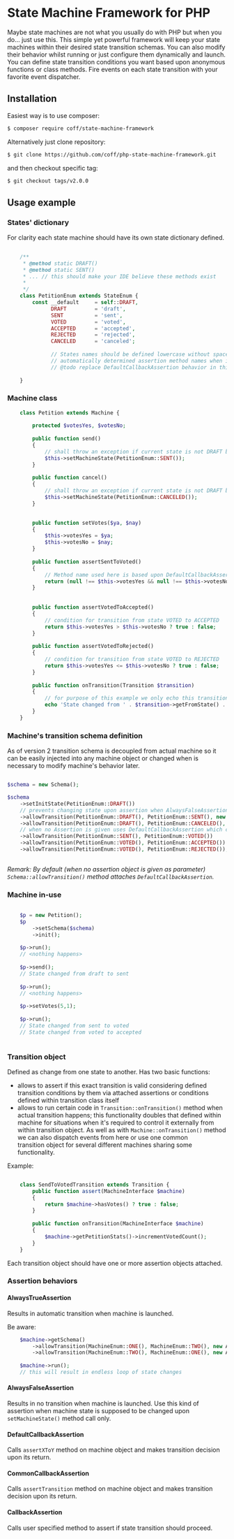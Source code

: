# State Machine Framework for PHP

Maybe state machines are not what you usually do with PHP but when you do... just use this.
This simple yet powerful framework will keep your state machines within their desired state 
transition schemas. You can also modify their behavior whilst running or just configure them 
dynamically and launch. You can define state transition conditions you want based upon 
anonymous functions or class methods. Fire events on each state transition with your favorite
event dispatcher.

## Installation

Easiest way is to use composer:

```bash
$ composer require coff/state-machine-framework
```

Alternatively just clone repository:
```bash
$ git clone https://github.com/coff/php-state-machine-framework.git
```

and then checkout specific tag:
```bash
$ git checkout tags/v2.0.0
```

## Usage example

### States' dictionary

For clarity each state machine should have its own state dictionary defined.

```php
    
    /**
     * @method static DRAFT()
     * @method static SENT()
     * ... // this should make your IDE believe these methods exist
     *
     */
    class PetitionEnum extends StateEnum {
        const __default     = self::DRAFT,
              DRAFT         = 'draft',
              SENT          = 'sent',
              VOTED         = 'voted',
              ACCEPTED      = 'accepted',
              REJECTED      = 'rejected',
              CANCELED      = 'canceled';
              
              // States names should be defined lowercase without spaces and special characters due to 
              // automatically determined assertion method names when in use with DefaultCallbackAssertion
              // @todo replace DefaultCallbackAssertion behavior in this matter 
              
    }
```
### Machine class

```php
    class Petition extends Machine {
        
        protected $votesYes, $votesNo;
        
        public function send() 
        {
            // shall throw an exception if current state is not DRAFT because it wasn't allowed transition
            $this->setMachineState(PetitionEnum::SENT());
        }
        
        public function cancel() 
        {
            // shall throw an exception if current state is not DRAFT because it wasn't allowed transition
            $this->setMachineState(PetitionEnum::CANCELED());
        }

        
        public function setVotes($ya, $nay) 
        {
            $this->votesYes = $ya;
            $this->votesNo = $nay;
        }
        
        public function assertSentToVoted() 
        {
            // Method name used here is based upon DefaultCallbackAssertion. This can be changed though.
            return (null !== $this->votesYes && null !== $this->votesNo) ? true : false;
        }
        
        
        public function assertVotedToAccepted()
        {
            // condition for transition from state VOTED to ACCEPTED
            return $this->votesYes > $this->votesNo ? true : false;
        }
        
        public function assertVotedToRejected() 
        {
            // condition for transition from state VOTED to REJECTED
            return $this->votesYes <= $this->votesNo ? true : false;
        }
        
        public function onTransition(Transition $transition) 
        {
            // for purpose of this example we only echo this transition but you can easily dispatch an event from here 
            echo 'State changed from ' . $transition->getFromState() . ' to ' . $transition->getToState() . PHP_EOL;
        }
    }
```

### Machine's transition schema definition

As of version 2 transition schema is decoupled from actual machine so it can be easily injected into any machine object
or changed when is necessary to modify machine's behavior later.

```php

$schema = new Schema();

$schema
    ->setInitState(PetitionEnum::DRAFT())
    // prevents changing state upon assertion when AlwaysFalseAssertion is given
    ->allowTransition(PetitionEnum::DRAFT(), PetitionEnum::SENT(), new AlwaysFalseAssertion())
    ->allowTransition(PetitionEnum::DRAFT(), PetitionEnum::CANCELED(), new AlwaysFalseAssertion())
    // when no Assertion is given uses DefaultCallbackAssertion which calls assertXToY methods
    ->allowTransition(PetitionEnum::SENT(), PetitionEnum::VOTED())
    ->allowTransition(PetitionEnum::VOTED(), PetitionEnum::ACCEPTED())
    ->allowTransition(PetitionEnum::VOTED(), PetitionEnum::REJECTED());
    
```

*Remark: By default (when no assertion object is given as parameter) `Schema::allowTransition()` method attaches `DefaultCallbackAssertion`.*


### Machine in-use 
    
```php

    $p = new Petition();
    $p
        ->setSchema($schema)
        ->init();
    
    $p->run();
    // <nothing happens>
    
    $p->send();
    // State changed from draft to sent
    
    $p->run();
    // <nothing happens>
    
    $p->setVotes(5,1);
    
    $p->run();
    // State changed from sent to voted
    // State changed from voted to accepted
    
```    

### Transition object

Defined as change from one state to another. Has two basic functions:
- allows to assert if this exact transition is valid considering defined transition conditions by  them via 
  attached assertions or conditions defined within transition class itself
- allows to run certain code in `Transition::onTransition()` method when actual transition happens; this functionality
  doubles that defined within machine for situations when it's required to control it externally from within transition
  object. As well as with `Machine::onTransition()` method we can also dispatch events from here or use one common \
  transition object for several different machines sharing some functionality. 

Example:
```php

    class SendToVotedTransition extends Transition {
        public function assert(MachineInterface $machine) 
        {
            return $machine->hasVotes() ? true : false;    
        }
        
        public function onTransition(MachineInterface $machine)
        {
            $machine->getPetitionStats()->incrementVotedCount();
        }
    } 

```

Each transition object should have one or more assertion objects attached.

    
### Assertion behaviors

#### AlwaysTrueAssertion

Results in automatic transition when machine is launched. 

Be aware:

```php
    $machine->getSchema()
        ->allowTransition(MachineEnum::ONE(), MachineEnum::TWO(), new AlwaysTrueAssertion)
        ->allowTransition(MachineEnum::TWO(), MachineEnum::ONE(), new AlwaysTrueAssertion)
        
    $machine->run();
    // this will result in endless loop of state changes
```

#### AlwaysFalseAssertion

Results in no transition when machine is launched. Use this kind of assertion when machine state is supposed to be 
changed upon `setMachineState()` method call only. 

#### DefaultCallbackAssertion

Calls `assertXToY` method on machine object and makes transition decision upon its return.

#### CommonCallbackAssertion

Calls `assertTransition` method on machine object and makes transition decision upon its return.

#### CallbackAssertion

Calls user specified method to assert if state transition should proceed.
